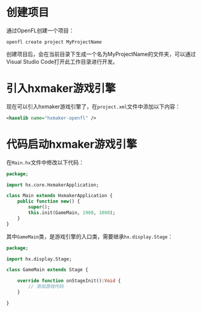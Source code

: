 # 创建项目
通过OpenFL创建一个项目：
```shell
openfl create project MyProjectName
```
创建项目后，会在当前目录下生成一个名为MyProjectName的文件夹，可以通过Visual Studio Code打开此工作目录进行开发。

# 引入hxmaker游戏引擎
现在可以引入hxmaker游戏引擎了，在`project.xml`文件中添加以下内容：
```xml
<haxelib name="hxmaker-openfl" />
```

# 代码启动hxmaker游戏引擎
在`Main.hx`文件中修改以下代码：
```haxe
package;

import hx.core.HxmakerApplication;

class Main extends HxmakerApplication {
	public function new() {
		super();
		this.init(GameMain, 1980, 1080);
	}
}
```
其中`GameMain`类，是游戏引擎的入口类，需要继承`hx.display.Stage`：
```haxe
package;

import hx.display.Stage;

class GameMain extends Stage {

    override function onStageInit():Void {
        // 添加游戏代码
    }

}
```